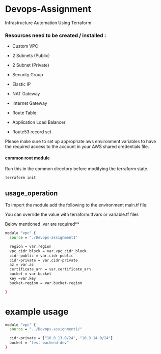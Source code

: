 # Devops-Assignment

Infrastructure Automation Using Terraform

### Resources need to be created / installed :

* Custom VPC

* 2 Subnets (Public)

* 2 Subnet (Private)

* Security Group

* Elastic IP

* NAT Gateway

* Internet Gateway

* Route Table

* Application Load Balancer

* Route53 record set

Please make sure to set up appropriate aws environment variables to have the required access to the account in your AWS shared credentials file.

#### common root module
 
Run this in the common directory before modifying the terraform state.

```bash
terraform init
```

## usage_operation

To import the module add the following to the environment main.tf file:


You can override the value with terraform.tfvars or variable.tf files

Below mentioned .var are required**

```bash
module "vpc" {
  source = "./Devops-assignment1"

  region = var.region
  vpc_cidr_block = var.vpc_cidr_block
  cidr-public = var.cidr-public
  cidr-private = var.cidr-private
  az = var.az
  certificate_arn = var.certificate_arn
  bucket = var.bucket
  key =var.key
  bucket-region = var.bucket-region

}
```
# example usage

```bash
module "vpc" {
  source = "../Devops-assignment1/"

  cidr-private = ["10.0.13.0/24", "10.0.14.0/24"]
  bucket = "test-backend-dev"
}  
```


